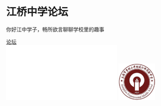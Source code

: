 <html>
<body>
	<h1>江桥中学论坛</h1>
	<p>你好江中学子，畅所欲言聊聊学校里的趣事</p>
	<a href="https://github.com/wyxdlz54188/jqzx/discussions">论坛</a><br>
	<iframe src="//player.bilibili.com/player.html?isOutside=true&aid=351853499&bvid=BV1VR4y1i7KM&cid=1007708118&p=1" scrolling="no" border="0" frameborder="no" framespacing="0" allowfullscreen="true"></iframe>
</body>
<img src="https://github.com/wyxdlz54188/jqzx/blob/main/jqzx.jpeg" alt="Pulpit rock" width="100" height="100">
</html>
